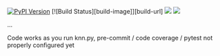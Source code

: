 
[![PyPI Version][pypi-image]][pypi-url]
[![Build Status][build-image]][build-url]
[![][stars-image]][stars-url]
[![][versions-image]][versions-url]

<!-- [![Code Coverage][coverage-image]][coverage-url]-->
...

<!-- Badges: -->
[pypi-image]: https://img.shields.io/pypi/v/knn-torch/
[pypi-url]: https://pypi.org/project/knn-torch/
[stars-image]: https://img.shields.io/github/stars/yeok-c/knn-torch/
[stars-url]: https://github.com/Yeok-c/knn-torch/
[versions-image]: https://img.shields.io/pypi/pyversions/knn-torch/
[versions-url]: https://pypi.org/project/knn-torch/

Code works as you run knn.py, pre-commit / code coverage / pytest not properly configured yet

